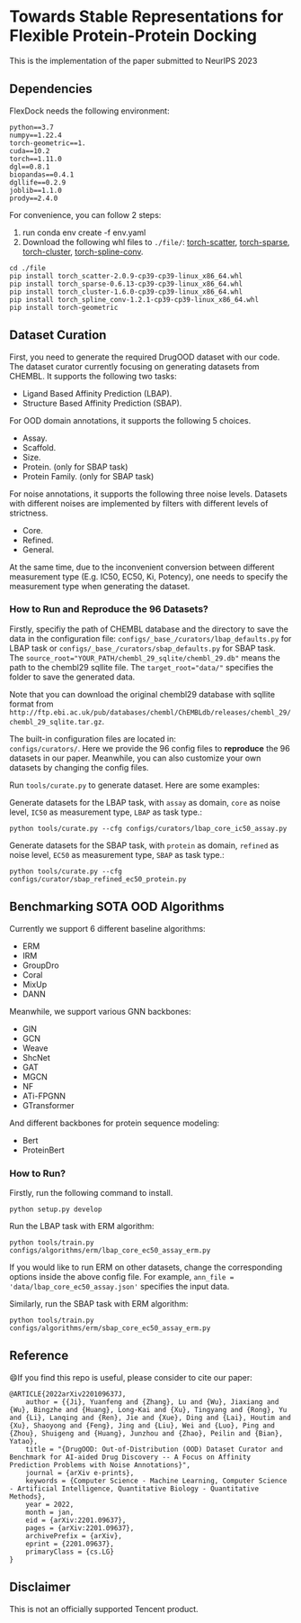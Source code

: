 # Towards Stable Representations for Flexible Protein-Protein Docking


This is the implementation of the paper submitted to NeurIPS 2023 


## Dependencies

FlexDock needs the following environment: 

```shell
python==3.7
numpy==1.22.4
torch-geometric==1.
cuda==10.2
torch==1.11.0
dgl==0.8.1
biopandas==0.4.1
dgllife==0.2.9
joblib==1.1.0
prody==2.4.0
```   
For convenience, you can follow 2 steps:
1. run conda env create -f env.yaml
2. Download the following whl files to `./file/`: [torch-scatter](https://data.pyg.org/whl/torch-1.11.0%2Bcu102/torch_scatter-2.0.9-cp39-cp39-linux_x86_64.whl), [torch-sparse](https://data.pyg.org/whl/torch-1.11.0%2Bcu102/torch_sparse-0.6.13-cp39-cp39-linux_x86_64.whl), [torch-cluster](https://data.pyg.org/whl/torch-1.11.0%2Bcu102/torch_cluster-1.6.0-cp39-cp39-linux_x86_64.whl), [torch-spline-conv](https://data.pyg.org/whl/torch-1.11.0%2Bcu102/torch_spline_conv-1.2.1-cp39-cp39-linux_x86_64.whl).

```
cd ./file
pip install torch_scatter-2.0.9-cp39-cp39-linux_x86_64.whl
pip install torch_sparse-0.6.13-cp39-cp39-linux_x86_64.whl
pip install torch_cluster-1.6.0-cp39-cp39-linux_x86_64.whl
pip install torch_spline_conv-1.2.1-cp39-cp39-linux_x86_64.whl
pip install torch-geometric
```

## Dataset Curation

First, you need to generate the required DrugOOD dataset with our code. The dataset curator currently focusing on  generating datasets from CHEMBL. It supports the following two tasks:

- Ligand Based Affinity Prediction (LBAP).
- Structure Based Affinity Prediction (SBAP).

For OOD domain annotations, it supports the following 5 choices.

- Assay.
- Scaffold.
- Size.
- Protein. (only for SBAP task)
- Protein Family. (only for SBAP task)

For noise annotations, it supports the following three noise levels. Datasets with different
noises are implemented by filters with different levels of strictness.

- Core.
- Refined.
- General.

At the same time, due to the inconvenient conversion between different measurement type (E.g. IC50, EC50, Ki, Potency),   one needs to specify the measurement type when generating the dataset.

### How to Run and Reproduce the 96 Datasets?

Firstly, specifiy the path of CHEMBL database and the directory to save the data in the configuration
file: `configs/_base_/curators/lbap_defaults.py` for LBAP task  or    `configs/_base_/curators/sbap_defaults.py` for SBAP task.   
The `source_root="YOUR_PATH/chembl_29_sqlite/chembl_29.db"` means the path to the 
chembl29 sqllite file.  The `target_root="data/"` specifies the folder to save the generated data.   

Note that you can download the original chembl29 database with sqllite format from `http://ftp.ebi.ac.uk/pub/databases/chembl/ChEMBLdb/releases/chembl_29/chembl_29_sqlite.tar.gz`.


The built-in configuration files are located in:    
`configs/curators/`. Here we provide the 96 config files to __reproduce__ the 96 datasets  in our paper.  Meanwhile, 
you can also customize your own datasets by changing the config files.  

Run `tools/curate.py` to generate dataset. Here are some examples:

Generate datasets for the LBAP task, with `assay` as domain, `core` as noise
level, `IC50` as measurement type, `LBAP` as task type.:

```shell
python tools/curate.py --cfg configs/curators/lbap_core_ic50_assay.py
```

Generate datasets for the SBAP task, with `protein` as domain, `refined` as noise level, `EC50` as
measurement type, `SBAP` as task type.:

```shell
python tools/curate.py --cfg configs/curator/sbap_refined_ec50_protein.py
```

## Benchmarking SOTA OOD Algorithms

Currently we support 6 different baseline algorithms:

- ERM
- IRM
- GroupDro
- Coral
- MixUp
- DANN

Meanwhile, we support various GNN backbones:

- GIN
- GCN
- Weave
- ShcNet
- GAT
- MGCN
- NF
- ATi-FPGNN
- GTransformer

And different backbones for protein sequence modeling:

- Bert
- ProteinBert

### How to Run?

Firstly, run the following command to install.

```shell
python setup.py develop
```

Run the LBAP task with ERM algorithm:

```shell
python tools/train.py configs/algorithms/erm/lbap_core_ec50_assay_erm.py
```                                                        

If you would like to run ERM on other datasets, change the corresponding options inside the above
config file. For example,  `ann_file = 'data/lbap_core_ec50_assay.json'`   specifies the input data.  

Similarly, run the SBAP task with ERM algorithm: 

```shell
python tools/train.py configs/algorithms/erm/sbap_core_ec50_assay_erm.py
``` 


## Reference

:smile:If you find this repo is useful, please consider to cite our paper:

```
@ARTICLE{2022arXiv220109637J,
    author = {{Ji}, Yuanfeng and {Zhang}, Lu and {Wu}, Jiaxiang and {Wu}, Bingzhe and {Huang}, Long-Kai and {Xu}, Tingyang and {Rong}, Yu and {Li}, Lanqing and {Ren}, Jie and {Xue}, Ding and {Lai}, Houtim and {Xu}, Shaoyong and {Feng}, Jing and {Liu}, Wei and {Luo}, Ping and {Zhou}, Shuigeng and {Huang}, Junzhou and {Zhao}, Peilin and {Bian}, Yatao},
    title = "{DrugOOD: Out-of-Distribution (OOD) Dataset Curator and Benchmark for AI-aided Drug Discovery -- A Focus on Affinity Prediction Problems with Noise Annotations}",
    journal = {arXiv e-prints},
    keywords = {Computer Science - Machine Learning, Computer Science - Artificial Intelligence, Quantitative Biology - Quantitative Methods},
    year = 2022,
    month = jan,
    eid = {arXiv:2201.09637},
    pages = {arXiv:2201.09637},
    archivePrefix = {arXiv},
    eprint = {2201.09637},
    primaryClass = {cs.LG}
}
```     

## Disclaimer 
This is not an officially supported Tencent product.
